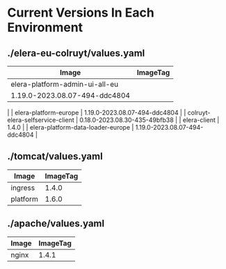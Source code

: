 # Current Versions In Each Environment
## ./elera-eu-colruyt/values.yaml
| Image | ImageTag |
|-------|----------|
| elera-platform-admin-ui-all-eu | 1.19.0-2023.08.07-494-ddc4804 |
| elera-platform-europe | 1.19.0-2023.08.07-494-ddc4804 |
| colruyt-elera-selfservice-client | 0.18.0-2023.08.30-435-49bfb38 |
| elera-client | 1.4.0 |
| elera-platform-data-loader-europe | 1.19.0-2023.08.07-494-ddc4804 |
## ./tomcat/values.yaml
| Image | ImageTag |
|-------|----------|
| ingress | 1.4.0 |
| platform | 1.6.0 |
## ./apache/values.yaml
| Image | ImageTag |
|-------|----------|
| nginx | 1.4.1 |

